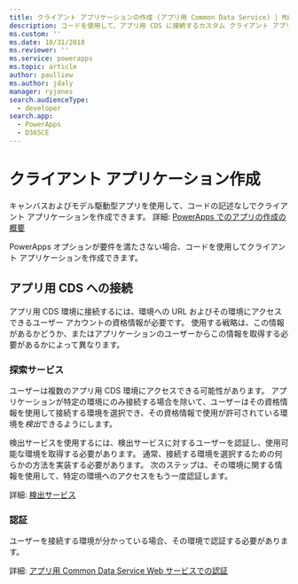 ```yaml
---
title: クライアント アプリケーションの作成 (アプリ用 Common Data Service) | Microsoft Docs
description: コードを使用して、アプリ用 CDS に接続するカスタム クライアント アプリケーションを作成するために必要な概念を紹介します。
ms.custom: ''
ms.date: 10/31/2018
ms.reviewer: ''
ms.service: powerapps
ms.topic: article
author: paulliew
ms.author: jdaly
manager: ryjones
search.audienceType:
  - developer
search.app:
  - PowerApps
  - D365CE
---
```

# <a name="create-client-applications"></a>クライアント アプリケーション作成

キャンバスおよびモデル駆動型アプリを使用して、コードの記述なしでクライアント アプリケーションを作成できます。
詳細: [PowerApps でのアプリの作成の概要](../../maker/index.md)

PowerApps オプションが要件を満たさない場合、コードを使用してクライアント アプリケーションを作成できます。

## <a name="connecting-to-cds-for-apps"></a>アプリ用 CDS への接続

アプリ用 CDS 環境に接続するには、環境への URL およびその環境にアクセスできるユーザー アカウントの資格情報が必要です。 使用する戦略は、この情報があるかどうか、またはアプリケーションのユーザーからこの情報を取得する必要があるかによって異なります。 

### <a name="discovery-service"></a>探索サービス

ユーザーは複数のアプリ用 CDS 環境にアクセスできる可能性があります。 アプリケーションが特定の環境にのみ接続する場合を除いて、ユーザーはその資格情報を使用して接続する環境を選択でき、その資格情報で使用が許可されている環境を*検出*できるようにします。 

検出サービスを使用するには、検出サービスに対するユーザーを認証し、使用可能な環境を取得する必要があります。 通常、接続する環境を選択するための何らかの方法を実装する必要があります。 次のステップは、その環境に関する情報を使用して、特定の環境へのアクセスをもう一度認証します。

詳細: [検出サービス](discovery-service.md)

### <a name="authentication"></a>認証

ユーザーを接続する環境が分かっている場合、その環境で認証する必要があります。

詳細: [アプリ用 Common Data Service Web サービスでの認証](authentication.md)